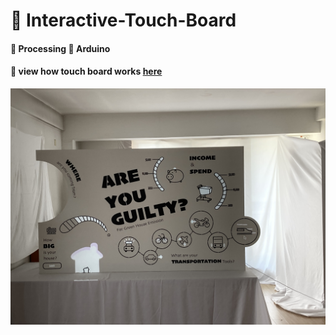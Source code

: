 # 🎨 Interactive-Touch-Board

#### 🔸 Processing 🔸 Arduino
#### 🔗 view how touch board works [here](https://youtu.be/dRPGhyZpMP4)
![img](screen/board.jpeg)
